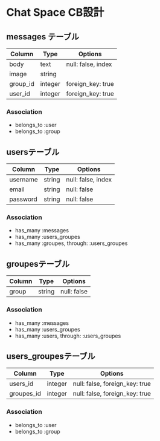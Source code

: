 # Chat Space CB設計
## messages テーブル
|Column|Type|Options|
|------|----|-------|
|body|text|null: false, index|
|image|string||
|group_id|integer|foreign_key: true|
|user_id|integer|foreign_key: true|
### Association
- belongs_to :user
- belongs_to :group

## usersテーブル
|Column|Type|Options|
|------|----|-------|
|username|string|null: false, index|
|email|string|null: false|
|password|string|null: false|
### Association
- has_many :messages
- has_many :users_groupes
- has_many :groupes, through: :users_groupes

## groupesテーブル
|Column|Type|Options|
|------|----|-------|
|group|string|null: false|
### Association
- has_many :messages
- has_many :users_groupes
- has_many :users, through: :users_groupes

## users_groupesテーブル
|Column|Type|Options|
|------|----|-------|
|users_id|integer|null: false, foreign_key: true|
|groupes_id|integer|null: false, foreign_key: true|
### Association
- belongs_to :user
- belongs_to :group